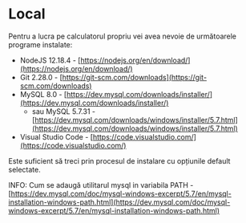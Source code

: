 # Local

Pentru a lucra pe calculatorul propriu vei avea nevoie de următoarele programe instalate:

* NodeJS  12.18.4 - [https://nodejs.org/en/download/](https://nodejs.org/en/download/)
* Git 2.28.0 - [https://git-scm.com/downloads](https://git-scm.com/downloads)
* MySQL 8.0 - [https://dev.mysql.com/downloads/installer/](https://dev.mysql.com/downloads/installer/)
  * sau MySQL 5.7.31 - [https://dev.mysql.com/downloads/windows/installer/5.7.html](https://dev.mysql.com/downloads/windows/installer/5.7.html)
* Visual Studio Code - [https://code.visualstudio.com/](https://code.visualstudio.com/)

Este suficient să treci prin procesul de instalare cu opțiunile default selectate.

INFO: Cum se adaugă utilitarul mysql in variabila PATH - [https://dev.mysql.com/doc/mysql-windows-excerpt/5.7/en/mysql-installation-windows-path.html](https://dev.mysql.com/doc/mysql-windows-excerpt/5.7/en/mysql-installation-windows-path.html)

